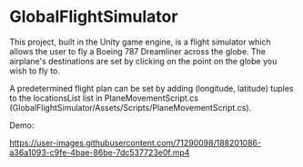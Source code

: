 # GlobalFlightSimulator


This project, built in the Unity game engine, is a flight simulator which allows the user to fly a Boeing 787 Dreamliner across the globe. The airplane's destinations are set by clicking on the point on the globe you wish to fly to.

A predetermined flight plan can be set by adding (longitude, latitude) tuples to the locationsList list in PlaneMovementScript.cs (GlobalFlightSimulator/Assets/Scripts/PlaneMovementScript.cs).


Demo:

https://user-images.githubusercontent.com/71290098/188201086-a36a1093-c9fe-4bae-86be-7dc537723e0f.mp4


